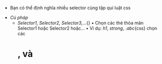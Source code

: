 + Bạn có thể định nghĩa nhiều selector cùng tập qui luật css
* _Cú pháp_
    + _Selector1, Selector2, Selector3,…_{}
        • Chọn các thẻ thỏa mãn Selector1 hoặc Selector2 hoặc…
        • Ví dụ: _h1_, _strong_, _.abc_{css} chọn các <h1>, <strong> và <tag class=“abc”>

